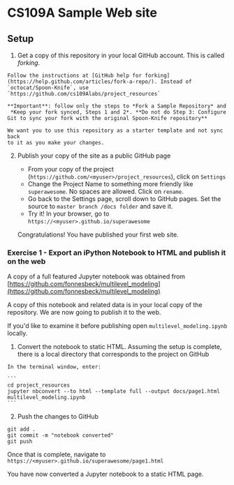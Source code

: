 # CS109A Sample Web site


## Setup

1.   Get a copy of this repository in your local GitHub account. This is called _forking_.

    Follow the instructions at [GitHub help for forking](https://help.github.com/articles/fork-a-repo/). Instead of
    `octocat/Spoon-Knife`, use `https://github.com/cs109Alabs/project_resources`

    **Important**: follow only the steps to *Fork a Sample Repository* and
     *Keep your fork synced, Steps 1 and 2*. **Do not do Step 3: Configure Git to sync your fork with the original Spoon-Knife repository**

    We want you to use this repository as a starter template and not sync back
    to it as you make your changes.

2. Publish your copy of the site as a public GitHub page

    * From your copy of the project (`https://github.com/<myuser>/project_resources`),
    click on  `Settings`
    * Change the Project Name to something more friendly like `superawesome`. No spaces
    are allowed. Click on `rename`.
    * Go back to the Settings page, scroll down to GitHub pages. Set the source to
    `master branch /docs folder` and save it.
    * Try it! In your browser, go to `https://<myuser>.github.io/superawesome`

    Congratulations! You have published your first web site.


### Exercise 1 - Export an iPython Notebook to HTML and publish it on the web

A copy of a full featured Jupyter notebook was obtained from  [https://github.com/fonnesbeck/multilevel_modeling](https://github.com/fonnesbeck/multilevel_modeling)

A copy of this notebook and related data is in your local copy of the repository.
We are now going to publish it to the web.

If you'd like to examine it before publishing open `multilevel_modeling.ipynb` locally.

1.   Convert the notebook to static HTML. Assuming the setup is complete, there
is a local directory that corresponds to the project on GitHub

    In the terminal window, enter:

    ```
    cd project_resources
    jupyter nbconvert --to html --template full --output docs/page1.html multilevel_modeling.ipynb
    ```

2.   Push the changes to GitHub

  ```
  git add .
  git commit -m "notebook converted"
  git push
  ```

Once that is complete, navigate to `https://<myuser>.github.io/superawesome/page1.html`

You have now converted a Jupyter notebook to a static HTML page.
